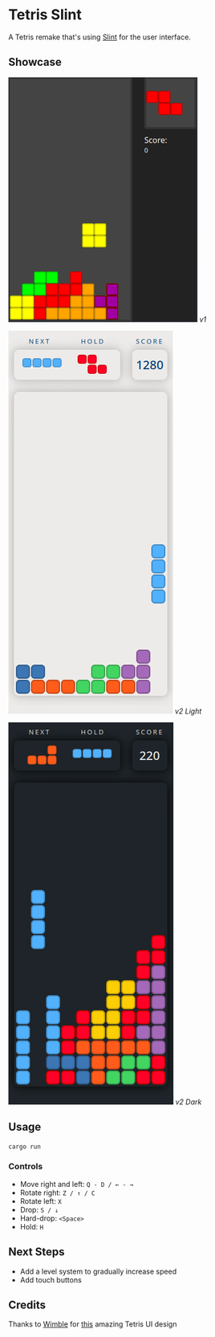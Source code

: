 # Tetris Slint

A Tetris remake that's using [Slint](https://slint-ui.com) for the user interface.

## Showcase

![V1](.github/img/screenshot-1.png)
*v1*

![V2-light](.github/img/screenshot-2.png)
*v2 Light*

![V2-light](.github/img/screenshot-3.png)
*v2 Dark*

## Usage

```
cargo run
```

### Controls
 - Move right and left: `Q - D / ← - →`
 - Rotate right: `Z / ↑ / C`
 - Rotate left: `X`
 - Drop: `S / ↓`
 - Hard-drop: `<Space>`
 - Hold: `H`

## Next Steps

 - Add a level system to gradually increase speed
 - Add touch buttons
 
## Credits

Thanks to [Wimble](https://dribbble.com/wimble) for [this](https://dribbble.com/shots/9976347-Neumorphic-Tetris) amazing Tetris UI design
